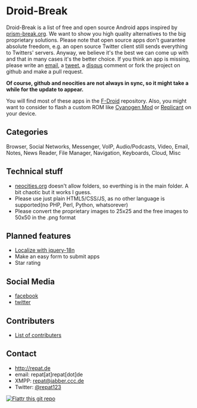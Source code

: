 Droid-Break
======
Droid-Break is a list of free and open source Android apps inspired by [prism-break.org](https://prism-break.org "prism-break"). We want to show you high quality alternatives to the big proprietary solutions. 
Please note that open source apps don't guarantee absolute freedom, e.g. an open source Twitter client still sends everything to Twitters' servers. 
Anyway, we believe it's the best we can come up with and that in many cases it's the better choice. 
If you think an app is missing, please write an [email](http://droid-break.info/support.html "support"), a [tweet](https://twitter.com/droidbreak "@droidbreak"), a [disqus](http://droid-break.info/#disqus "Disqus for droid-break.info") comment or fork the project on github and make a pull request. 

**Of course, github and neocities are not always in sync, so it might take a while for the update to appear.**

You will find most of these apps in the [F-Droid](https://f-droid.org/ "F-Droid") repository. Also, you might want to consider to flash a custom ROM like [Cyanogen Mod](http://www.cyanogenmod.org/ "CyanogenMod") or [Replicant](http://replicant.us/ "Replicant") on your device. 

## Categories
Browser, Social Networks, Messenger, VoIP, Audio/Podcasts, Video, Email, Notes, News Reader, File Manager, Navigation, Keyboards, Cloud, Misc

## Technical stuff
* [neocities.org](neocities.org "neocities.org") doesn't allow folders, so everthing is in the main folder. A bit chaotic but it works I guess.
* Please use just plain HTML5/CSS/JS, as no other language is supported(no PHP, Perl, Python, whatsorever)
* Please convert the proprietary images to 25x25 and the free images to 50x50 in the .png format

## Planned features
* [Localize with jquery-18n](https://github.com/recurser/jquery-i18n "jquery-i18n")
* Make an easy form to submit apps
* Star rating

## Social Media
* [facebook](https://facebook.com/droidbreak "droidbreak on facebook")
* [twitter](https://twitter.com/droidbreak "droidbreak on twitter")

## Contributers
* [List of contributers](http://droid-break.info/credits.html "List of contributers")

## Contact
* http://repat.de
* email: repat[at]repat[dot]de
* XMPP: repat@jabber.ccc.de
* Twitter: [@repat123](https://twitter.com/repat123 "repat123 on twitter")

[![Flattr this git repo](http://api.flattr.com/button/flattr-badge-large.png)](https://flattr.com/submit/auto?user_id=repat&url=https://github.com/repat/droid-break&title=droid-break&language=&tags=github&category=software) 
